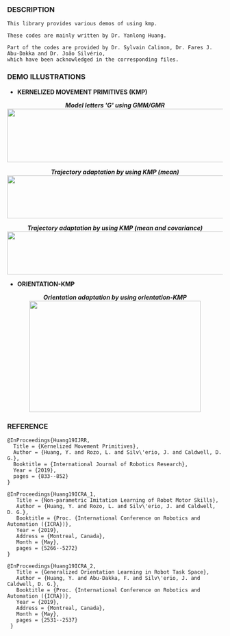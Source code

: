 ### DESCRIPTION
```
This library provides various demos of using kmp.

These codes are mainly written by Dr. Yanlong Huang.

Part of the codes are provided by Dr. Sylvain Calinon, Dr. Fares J. Abu-Dakka and Dr. João Silvério,
which have been acknowledged in the corresponding files.
```

### DEMO ILLUSTRATIONS

 * <b>KERNELIZED MOVEMENT PRIMITIVES (KMP)</b> 
<p align="center">
  <b><i>Model letters 'G' using GMM/GMR</i></b> <br>
  <img width="600" height="125"  src="https://github.com/yanlongtu/robInfLib/blob/master/images/writtenLetterG.png">
</p>

<p align="center">
  <b><i>Trajectory adaptation by using KMP (mean)</i></b> <br>
  <img width="720" height="100"  src="https://github.com/yanlongtu/robInfLib/blob/master/images/kmp_adaptation_mean.png">
</p>

<p align="center">
  <b><i>Trajectory adaptation by using KMP (mean and covariance)</i></b>
  <img width="720" height="100"  src="https://github.com/yanlongtu/robInfLib/blob/master/images/kmp_adaptation_mean_var.png">
</p>

 * <b>ORIENTATION-KMP</b>
<p align="center">
  <b><i>Orientation adaptation by using orientation-KMP</i></b> <br>
  <img width="400" height="260" src="https://github.com/yanlongtu/robInfLib/blob/master/images/orientation_kmp.png">
</p>



### REFERENCE

```
@InProceedings{Huang19IJRR,
  Title = {Kernelized Movement Primitives},
  Author = {Huang, Y. and Rozo, L. and Silv\'erio, J. and Caldwell, D. G.},
  Booktitle = {International Journal of Robotics Research},
  Year = {2019},
  pages = {833--852}
}

@InProceedings{Huang19ICRA_1,
   Title = {Non-parametric Imitation Learning of Robot Motor Skills},
   Author = {Huang, Y. and Rozo, L. and Silv\'erio, J. and Caldwell, D. G.},
   Booktitle = {Proc. {International Conference on Robotics and Automation ({ICRA})},
   Year = {2019},
   Address = {Montreal, Canada},
   Month = {May},
   pages = {5266--5272}
}

@InProceedings{Huang19ICRA_2,
   Title = {Generalized Orientation Learning in Robot Task Space},
   Author = {Huang, Y. and Abu-Dakka, F. and Silv\'erio, J. and Caldwell, D. G.},
   Booktitle = {Proc. {International Conference on Robotics and Automation ({ICRA})},
   Year = {2019},
   Address = {Montreal, Canada},
   Month = {May},
   pages = {2531--2537}
 }

```

